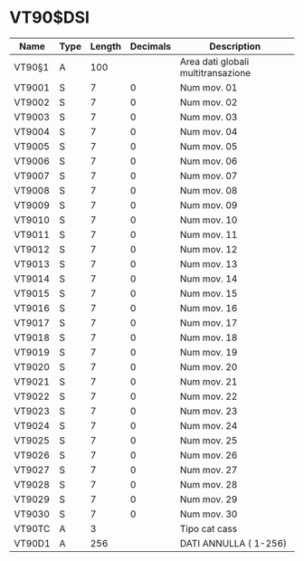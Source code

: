# VT90$DSI

| Name | Type | Length | Decimals | Description |
| ---- | ---- | ------ | -------- | ----------- |
| VT90§1 | A | 100 |  | Area dati globali multitransazione |
| VT9001 | S | 7 | 0 | Num mov. 01 |
| VT9002 | S | 7 | 0 | Num mov. 02 |
| VT9003 | S | 7 | 0 | Num mov. 03 |
| VT9004 | S | 7 | 0 | Num mov. 04 |
| VT9005 | S | 7 | 0 | Num mov. 05 |
| VT9006 | S | 7 | 0 | Num mov. 06 |
| VT9007 | S | 7 | 0 | Num mov. 07 |
| VT9008 | S | 7 | 0 | Num mov. 08 |
| VT9009 | S | 7 | 0 | Num mov. 09 |
| VT9010 | S | 7 | 0 | Num mov. 10 |
| VT9011 | S | 7 | 0 | Num mov. 11 |
| VT9012 | S | 7 | 0 | Num mov. 12 |
| VT9013 | S | 7 | 0 | Num mov. 13 |
| VT9014 | S | 7 | 0 | Num mov. 14 |
| VT9015 | S | 7 | 0 | Num mov. 15 |
| VT9016 | S | 7 | 0 | Num mov. 16 |
| VT9017 | S | 7 | 0 | Num mov. 17 |
| VT9018 | S | 7 | 0 | Num mov. 18 |
| VT9019 | S | 7 | 0 | Num mov. 19 |
| VT9020 | S | 7 | 0 | Num mov. 20 |
| VT9021 | S | 7 | 0 | Num mov. 21 |
| VT9022 | S | 7 | 0 | Num mov. 22 |
| VT9023 | S | 7 | 0 | Num mov. 23 |
| VT9024 | S | 7 | 0 | Num mov. 24 |
| VT9025 | S | 7 | 0 | Num mov. 25 |
| VT9026 | S | 7 | 0 | Num mov. 26 |
| VT9027 | S | 7 | 0 | Num mov. 27 |
| VT9028 | S | 7 | 0 | Num mov. 28 |
| VT9029 | S | 7 | 0 | Num mov. 29 |
| VT9030 | S | 7 | 0 | Num mov. 30 |
| VT90TC | A | 3 |  | Tipo cat cass |
| VT90D1 | A | 256 |  | DATI ANNULLA (  1-256) |
